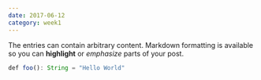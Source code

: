 ```yaml
---
date: 2017-06-12
category: week1
---
```


The entries can contain arbitrary content.
Markdown formatting is available so you can **highlight** or _emphasize_ parts
of your post.

```javascript
def foo(): String = "Hello World"
```